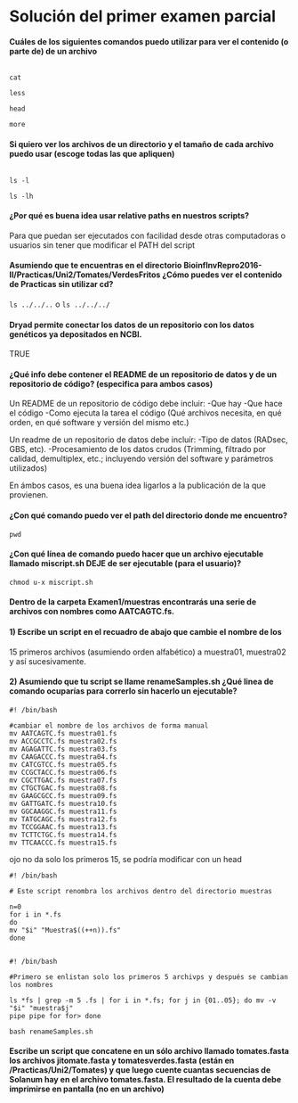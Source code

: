 # Solución del primer examen parcial

#### Cuáles de los siguientes comandos puedo utilizar para ver el contenido (o parte de) de un archivo

```

cat

less

head

more

```

#### Si quiero ver los archivos de un directorio y el tamaño de cada archivo puedo usar (escoge todas las que apliquen)


```

ls -l

ls -lh

```

#### ¿Por qué es buena idea usar relative paths en nuestros scripts?

Para que puedan ser ejecutados con facilidad desde otras computadoras o usuarios sin tener que modificar el PATH del script

#### Asumiendo que te encuentras en el directorio BioinfInvRepro2016-II/Practicas/Uni2/Tomates/VerdesFritos ¿Cómo puedes ver el contenido de Practicas sin utilizar cd?


`ls ../../..` o `ls ../../../`

#### Dryad permite conectar los datos de un repositorio con los datos genéticos ya depositados en NCBI.

TRUE

#### ¿Qué info debe contener el README de un repositorio de datos y de un repositorio de código? (especifica para ambos casos)

Un README de un repositorio de código debe incluir:
-Que hay
-Que hace el código
-Como ejecuta la tarea el código (Qué archivos necesita, en qué orden, en qué software y versión del mismo etc.)

Un readme de un repositorio de datos debe incluír:
-Tipo de datos (RADsec, GBS, etc).
-Procesamiento de los datos crudos (Trimming, filtrado por calidad, demultiplex, etc.; incluyendo versión del software y parámetros utilizados)

En ámbos casos, es una buena idea ligarlos a la publicación de la que provienen.


#### ¿Con qué comando puedo ver el path del directorio donde me encuentro?

`pwd`

#### ¿Con qué línea de comando puedo hacer que un archivo ejecutable llamado miscript.sh DEJE de ser ejecutable (para el usuario)?


`chmod u-x miscript.sh`




#### Dentro de la carpeta Examen1/muestras encontrarás una serie de archivos con nombres como AATCAGTC.fs.

#### 1) Escribe un script en el recuadro de abajo que cambie el nombre de los
  15 primeros archivos (asumiendo orden alfabético) a muestra01, muestra02
y así sucesivamente.

#### 2) Asumiendo que tu script se llame renameSamples.sh ¿Qué linea de comando ocuparías para correrlo sin hacerlo un ejecutable?


```
#! /bin/bash

#cambiar el nombre de los archivos de forma manual
mv AATCAGTC.fs muestra01.fs
mv ACCGCCTC.fs muestra02.fs
mv AGAGATTC.fs muestra03.fs
mv CAAGACCC.fs muestra04.fs
mv CATCGTCC.fs muestra05.fs
mv CCGCTACC.fs muestra06.fs
mv CGCTTGAC.fs muestra07.fs
mv CTGCTGAC.fs muestra08.fs
mv GAAGCGCC.fs muestra09.fs
mv GATTGATC.fs muestra10.fs
mv GGCAAGGC.fs muestra11.fs
mv TATGCAGC.fs muestra12.fs
mv TCCGGAAC.fs muestra13.fs
mv TCTTCTGC.fs muestra14.fs
mv TTCAACCC.fs muestra15.fs
```


ojo no da solo los primeros 15, se podría modificar con un head
```
#! /bin/bash

# Este script renombra los archivos dentro del directorio muestras

n=0
for i in *.fs
do
mv "$i" "Muestra$((++n)).fs"
done
```

```

#! /bin/bash

#Primero se enlistan solo los primeros 5 archivps y después se cambian los nombres

ls *fs | grep -m 5 .fs | for i in *.fs; for j in {01..05}; do mv -v "$i" "muestra$j"
pipe pipe for for> done
```


`bash renameSamples.sh`


#### Escribe un script que concatene en un sólo archivo llamado tomates.fasta los archivos jitomate.fasta y tomatesverdes.fasta (están en /Practicas/Uni2/Tomates) y que luego cuente cuantas secuencias de Solanum hay en el archivo tomates.fasta. El resultado de la cuenta debe imprimirse en pantalla (no en un archivo)





